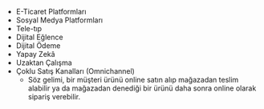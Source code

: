 - E-Ticaret Platformları
- Sosyal Medya Platformları
- Tele-tıp
- Dijital Eğlence
- Dijital Ödeme
- Yapay Zekâ
- Uzaktan Çalışma
- Çoklu Satış Kanalları (Omnichannel)
	- Söz gelimi, bir müşteri ürünü online satın alıp mağazadan teslim alabilir ya da mağazadan denediği bir ürünü daha sonra online olarak sipariş verebilir.